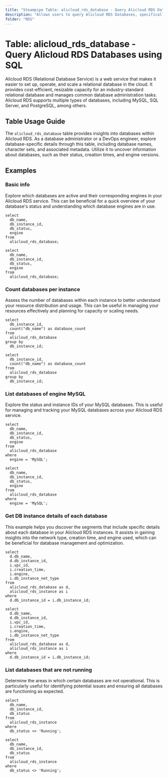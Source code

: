 ```yaml
---
title: "Steampipe Table: alicloud_rds_database - Query Alicloud RDS Databases using SQL"
description: "Allows users to query Alicloud RDS Databases, specifically details about each database hosted within the Alicloud RDS service."
folder: "RDS"
---
```


# Table: alicloud_rds_database - Query Alicloud RDS Databases using SQL

Alicloud RDS (Relational Database Service) is a web service that makes it easier to set up, operate, and scale a relational database in the cloud. It provides cost-efficient, resizable capacity for an industry-standard relational database and manages common database administration tasks. Alicloud RDS supports multiple types of databases, including MySQL, SQL Server, and PostgreSQL, among others.

## Table Usage Guide

The `alicloud_rds_database` table provides insights into databases within Alicloud RDS. As a database administrator or a DevOps engineer, explore database-specific details through this table, including database names, character sets, and associated metadata. Utilize it to uncover information about databases, such as their status, creation times, and engine versions.

## Examples

### Basic info
Explore which databases are active and their corresponding engines in your Alicloud RDS service. This can be beneficial for a quick overview of your database's status and understanding which database engines are in use.

```sql+postgres
select
  db_name,
  db_instance_id,
  db_status,
  engine
from
  alicloud_rds_database;
```

```sql+sqlite
select
  db_name,
  db_instance_id,
  db_status,
  engine
from
  alicloud_rds_database;
```

### Count databases per instance
Assess the number of databases within each instance to better understand your resource distribution and usage. This can be useful in managing your resources effectively and planning for capacity or scaling needs.

```sql+postgres
select
  db_instance_id,
  count("db_name") as database_count
from
  alicloud_rds_database
group by
  db_instance_id;
```

```sql+sqlite
select
  db_instance_id,
  count("db_name") as database_count
from
  alicloud_rds_database
group by
  db_instance_id;
```

### List databases of engine MySQL
Explore the status and instance IDs of your MySQL databases. This is useful for managing and tracking your MySQL databases across your Alicloud RDS service.

```sql+postgres
select
  db_name,
  db_instance_id,
  db_status,
  engine
from
  alicloud_rds_database
where
  engine = 'MySQL';
```

```sql+sqlite
select
  db_name,
  db_instance_id,
  db_status,
  engine
from
  alicloud_rds_database
where
  engine = 'MySQL';
```

### Get DB instance details of each database
This example helps you discover the segments that include specific details about each database in your Alicloud RDS instances. It assists in gaining insights into the network type, creation time, and engine used, which can be beneficial for database management and optimization.

```sql+postgres
select
  d.db_name,
  d.db_instance_id,
  i.vpc_id,
  i.creation_time,
  i.engine,
  i.db_instance_net_type
from
  alicloud_rds_database as d,
  alicloud_rds_instance as i
where
  d.db_instance_id = i.db_instance_id;
```

```sql+sqlite
select
  d.db_name,
  d.db_instance_id,
  i.vpc_id,
  i.creation_time,
  i.engine,
  i.db_instance_net_type
from
  alicloud_rds_database as d,
  alicloud_rds_instance as i
where
  d.db_instance_id = i.db_instance_id;
```

### List databases that are not running
Determine the areas in which certain databases are not operational. This is particularly useful for identifying potential issues and ensuring all databases are functioning as expected.

```sql+postgres
select
  db_name,
  db_instance_id,
  db_status
from
  alicloud_rds_instance
where
  db_status <> 'Running';
```

```sql+sqlite
select
  db_name,
  db_instance_id,
  db_status
from
  alicloud_rds_instance
where
  db_status <> 'Running';
```